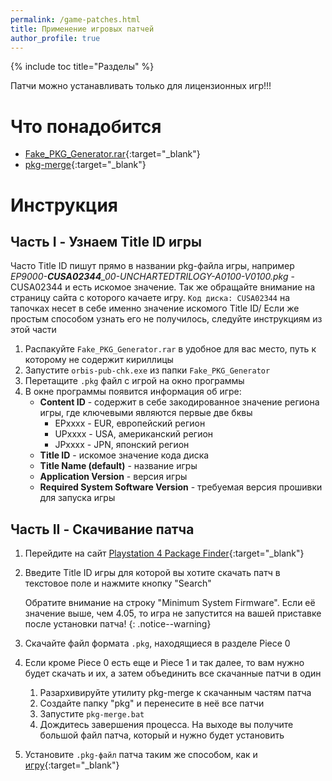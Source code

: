 ```yaml
---
permalink: /game-patches.html
title: Применение игровых патчей
author_profile: true
---
```

{% include toc title="Разделы" %}

Патчи можно устанавливать только для лицензионных игр!!!

# Что понадобится

* [Fake_PKG_Generator.rar](files/Fake_PKG_Generator.rar){:target="_blank"}
* [pkg-merge](files/pkg-merge.rar){:target="_blank"}

# Инструкция 

## Часть I - Узнаем Title ID игры 

Часто Title ID пишут прямо в названии pkg-файла игры, например *EP9000-**CUSA02344**_00-UNCHARTEDTRILOGY-A0100-V0100.pkg* - CUSA02344 и есть искомое значение. Так же обращайте внимание на страницу сайта с которого качаете игру. `Код диска: CUSA02344` на тапочках несет в себе именно значение искомого Title ID/ Если же простым способом узнать его не получилось, следуйте инструкциям из этой части

1. Распакуйте `Fake_PKG_Generator.rar` в удобное для вас место, путь к которому не содержит кириллицы
1. Запустите `orbis-pub-chk.exe` из папки `Fake_PKG_Generator`
1. Перетащите `.pkg` файл с игрой на окно программы
1. В окне программы появится информация об игре:
	* **Content ID** - содержит в себе закодированное значение региона игры, где ключевыми являются первые две бквы
		* EPхххх - EUR, европейский регион
		* UPхххх - USA, американский регион
		* JPхххх - JPN, японский регион 
	* **Title ID** - искомое значение кода диска
	* **Title Name (default)** - название игры 
	* **Application Version** - версия игры
	* **Required System Software Version** - требуемая версия прошивки для запуска игры

## Часть II - Скачивание патча

1. Перейдите на сайт [Playstation 4 Package Finder](https://www.orbismodding.com/){:target="_blank"}
1. Введите Title ID игры для которой вы хотите скачать патч в текстовое поле и нажмите кнопку "Search"

	Обратите внимание на строку "Minimum System Firmware". Если её значение выше, чем 4.05, то игра не запустится на вашей приставке после установки патча!
	{: .notice--warning}

1. Скачайте файл формата `.pkg`, находящиеся в разделе Piece 0
1. Если кроме Piece 0 есть еще и Piece 1 и так далее, то вам нужно будет скачать и их, а затем объединить все скачанные патчи в один
	1. Разархивируйте утилиту pkg-merge к скачанным частям патча
	1. Создайте папку "pkg" и перенесите в неё все патчи
	1. Запустите `pkg-merge.bat`
	1. Дождитесь завершения процесса. На выходе вы получите большой файл патча, который и нужно будет установить
1. Установите `.pkg-файл` патча таким же способом, как и [игру](games){:target="_blank"}